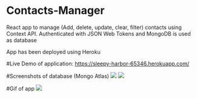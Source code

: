# Contacts-Manager
React app to manage (Add, delete, update, clear, filter) contacts using Context API. Authenticated with JSON Web Tokens and MongoDB is used as database

App has been deployed using Heroku

#Live Demo of application:
https://sleepy-harbor-65346.herokuapp.com/

#Screenshots of database (Mongo Atlas)
![](file:///Users/shrutikotian/Desktop/contactmanager_mongo1.png)
![](file:///Users/shrutikotian/Desktop/contactmanager_mongo2.png)

#Gif of app
![](file:///Users/shrutikotian/Desktop/contact_manager.gif)


